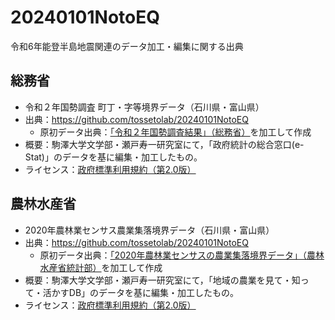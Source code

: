 # 20240101NotoEQ
令和6年能登半島地震関連のデータ加工・編集に関する出典

## 総務省
* 令和２年国勢調査 町丁・字等境界データ（石川県・富山県）
* 出典：https://github.com/tossetolab/20240101NotoEQ
  * 原初データ出典：[「令和２年国勢調査結果」（総務省）](https://www.e-stat.go.jp/)を加工して作成
* 概要：駒澤大学文学部・瀬戸寿一研究室にて，「政府統計の総合窓口(e-Stat)」のデータを基に編集・加工したもの。
* ライセンス：[政府標準利用規約（第2.0版）](https://www.e-stat.go.jp/terms-of-use)

## 農林水産省
* 2020年農林業センサス農業集落境界データ（石川県・富山県）
* 出典：https://github.com/tossetolab/20240101NotoEQ
  * 原初データ出典：[「2020年農林業センサスの農業集落境界データ」（農林水産省統計部）](https://www.maff.go.jp/j/tokei/census/shuraku_data/2020/ma/index.html)を加工して作成
* 概要：駒澤大学文学部・瀬戸寿一研究室にて，「地域の農業を見て・知って・活かすDB」のデータを基に編集・加工したもの。
* ライセンス：[政府標準利用規約（第2.0版）](https://www.e-stat.go.jp/terms-of-use)

